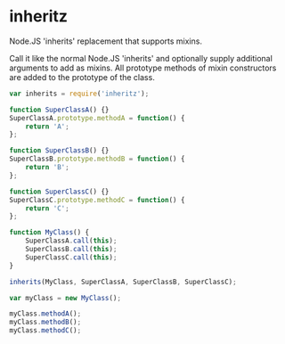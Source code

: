 # inheritz

Node.JS 'inherits' replacement that supports mixins.

Call it like the normal Node.JS 'inherits' and optionally supply additional arguments
to add as mixins.  All prototype methods of mixin constructors are added to the prototype
of the class.

```javascript
var inherits = require('inheritz');

function SuperClassA() {}
SuperClassA.prototype.methodA = function() {
	return 'A';
};

function SuperClassB() {}
SuperClassB.prototype.methodB = function() {
	return 'B';
};

function SuperClassC() {}
SuperClassC.prototype.methodC = function() {
	return 'C';
};

function MyClass() {
	SuperClassA.call(this);
	SuperClassB.call(this);
	SuperClassC.call(this);
}

inherits(MyClass, SuperClassA, SuperClassB, SuperClassC);

var myClass = new MyClass();

myClass.methodA();
myClass.methodB();
myClass.methodC();
```
